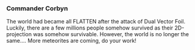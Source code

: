 ### Commander Corbyn

The world had became all FLATTEN after the attack of Dual Vector Foil. Luckily, there are a few millions people somehow survived as their 2D-projection was somehow survivable. However, the world is no longer the same.... More meteorites are coming, do your work!
